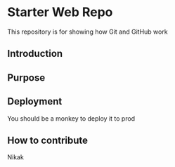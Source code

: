 # Starter Web Repo

This repository is for showing how Git and GitHub work
## Introduction

## Purpose

## Deployment
You should be a monkey to deploy it to prod

## How to contribute
Nikak
